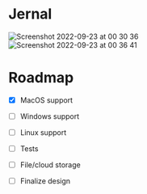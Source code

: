 # Jernal

![Screenshot 2022-09-23 at 00 30 36](https://user-images.githubusercontent.com/5494102/191863116-4249f8c8-b83f-45db-9ce4-e2aa2be0227e.png)
![Screenshot 2022-09-23 at 00 36 41](https://user-images.githubusercontent.com/5494102/191863326-f9fb37bb-44e2-49e8-b7b2-ce8b98933547.png)


# Roadmap

- [x] MacOS support
- [ ] Windows support
- [ ] Linux support

- [ ] Tests
- [ ] File/cloud storage
- [ ] Finalize design
